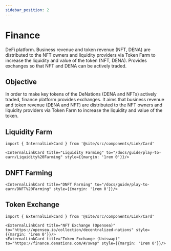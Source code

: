 ```yaml
---
sidebar_position: 2
---
```


# Finance

DeFi platform. Business revenue and token revenue (NFT, DENA) are distributed to the NFT owners and liquidity providers via Token Farm to increase the liquidity and value of the token (NFT, DENA). Provides exchanges so that NFT and DENA can be actively traded.

## Objective

In order to make key tokens of the DeNations (DENA and NFTs) actively traded, finance platform provides exchanges. It aims that business revenue and token revenue (DENA and NFT) are distributed to the NFT owners and liquidity providers via Token Farm to increase the liquidity and value of the token.

## Liquidity Farm

```mdx-code-block
import { InternalLinkCard } from '@site/src/components/Link/Card'

<InternalLinkCard title="Liquidity Farming" to="/docs/guide/play-to-earn/Liquidity%20Farming" style={{margin: '1rem 0'}}/>
```

## DNFT Farming

```mdx-code-block
<InternalLinkCard title="DNFT Farming" to="/docs/guide/play-to-earn/DNFT%20Farming" style={{margin: '1rem 0'}}/>
```

## Token Exchange

```mdx-code-block
import { ExternalLinkCard } from '@site/src/components/Link/Card'

<ExternalLinkCard title="NFT Exchange (Opensea)" to="https://opensea.io/collection/decentralized-nations" style={{margin: '1rem 0'}}/>
<ExternalLinkCard title="Token Exchange (Uniswap)" to="https://finance.denations.com/#/swap" style={{margin: '1rem 0'}}/>
```
